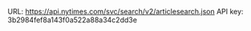 URL: https://api.nytimes.com/svc/search/v2/articlesearch.json
API key: 3b2984fef8a143f0a522a88a34c2dd3e
